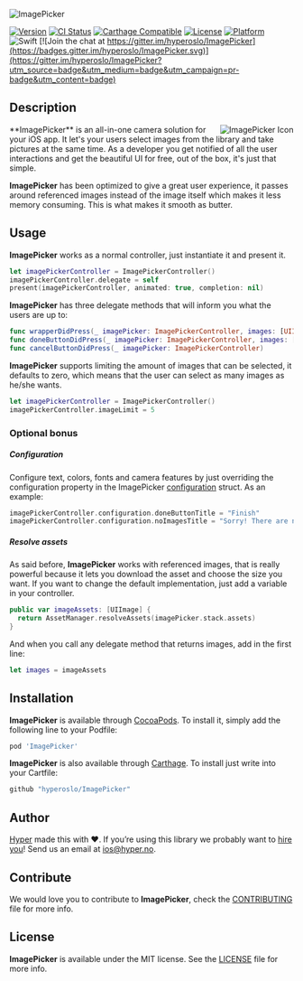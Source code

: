 ![ImagePicker](https://github.com/hyperoslo/ImagePicker/blob/master/Resources/ImagePickerPresentation.png)

[![Version](https://img.shields.io/cocoapods/v/ImagePicker.svg?style=flat)](http://cocoadocs.org/docsets/ImagePicker)
[![CI Status](http://img.shields.io/travis/hyperoslo/ImagePicker.svg?style=flat)](https://travis-ci.org/hyperoslo/ImagePicker)
[![Carthage Compatible](https://img.shields.io/badge/Carthage-compatible-4BC51D.svg?style=flat)](https://github.com/Carthage/Carthage)
[![License](https://img.shields.io/cocoapods/l/ImagePicker.svg?style=flat)](http://cocoadocs.org/docsets/ImagePicker)
[![Platform](https://img.shields.io/cocoapods/p/ImagePicker.svg?style=flat)](http://cocoadocs.org/docsets/ImagePicker)
![Swift](https://img.shields.io/badge/%20in-swift%203.0-orange.svg)
[![Join the chat at https://gitter.im/hyperoslo/ImagePicker](https://badges.gitter.im/hyperoslo/ImagePicker.svg)](https://gitter.im/hyperoslo/ImagePicker?utm_source=badge&utm_medium=badge&utm_campaign=pr-badge&utm_content=badge)

## Description

<img src="https://github.com/hyperoslo/ImagePicker/blob/master/Resources/ImagePickerIcon.png" alt="ImagePicker Icon" align="right" />
**ImagePicker** is an all-in-one camera solution for your iOS app. It let's your users select images from the library and take pictures at the same time. As a developer you get notified of all the user interactions and get the beautiful UI for free, out of the box, it's just that simple.

**ImagePicker** has been optimized to give a great user experience, it passes around referenced images instead of the image itself which makes it less memory consuming. This is what makes it smooth as butter.

## Usage

**ImagePicker** works as a normal controller, just instantiate it and present it.

```swift
let imagePickerController = ImagePickerController()
imagePickerController.delegate = self
present(imagePickerController, animated: true, completion: nil)
```

**ImagePicker** has three delegate methods that will inform you what the users are up to:

```swift
func wrapperDidPress(_ imagePicker: ImagePickerController, images: [UIImage])
func doneButtonDidPress(_ imagePicker: ImagePickerController, images: [UIImage])
func cancelButtonDidPress(_ imagePicker: ImagePickerController)
```

**ImagePicker** supports limiting the amount of images that can be selected, it defaults
to zero, which means that the user can select as many images as he/she wants.

```swift
let imagePickerController = ImagePickerController()
imagePickerController.imageLimit = 5
```

### Optional bonus

##### Configuration

Configure text, colors, fonts and camera features by just overriding the configuration property in the ImagePicker [configuration](https://github.com/hyperoslo/ImagePicker/blob/master/Source/Configuration.swift) struct. As an example:

```swift
imagePickerController.configuration.doneButtonTitle = "Finish"
imagePickerController.configuration.noImagesTitle = "Sorry! There are no images here!"
```

##### Resolve assets

As said before, **ImagePicker** works with referenced images, that is really powerful because it lets you download the asset and choose the size you want. If you want to change the default implementation, just add a variable in your controller.

```swift
public var imageAssets: [UIImage] {
  return AssetManager.resolveAssets(imagePicker.stack.assets)
}
```

And when you call any delegate method that returns images, add in the first line:

```swift
let images = imageAssets
```

## Installation

**ImagePicker** is available through [CocoaPods](http://cocoapods.org). To install
it, simply add the following line to your Podfile:

```ruby
pod 'ImagePicker'
```

**ImagePicker** is also available through [Carthage](https://github.com/Carthage/Carthage).
To install just write into your Cartfile:

```ruby
github "hyperoslo/ImagePicker"
```

## Author

[Hyper](http://hyper.no) made this with ❤️. If you’re using this library we probably want to [hire you](https://github.com/hyperoslo/iOS-playbook/blob/master/HYPER_RECIPES.md)! Send us an email at ios@hyper.no.

## Contribute

We would love you to contribute to **ImagePicker**, check the [CONTRIBUTING](https://github.com/hyperoslo/ImagePicker/blob/master/CONTRIBUTING.md) file for more info.

## License

**ImagePicker** is available under the MIT license. See the [LICENSE](https://github.com/hyperoslo/ImagePicker/blob/master/LICENSE.md) file for more info.
